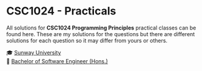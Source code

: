 # CSC1024 - Practicals

All solutions for **CSC1024 Programming Principles** practical classes can be found here. These are my solutions for the questions but there are different solutions for each question so it may differ from yours or others.

🎓 [Sunway University](https://sunwayuniversity.edu.my/)\
📜 [Bachelor of Software Engineer (Hons.)](https://sunwayuniversity.edu.my/school-of-engineering-technology/courses/bachelor-of-software-engineering-hons)
